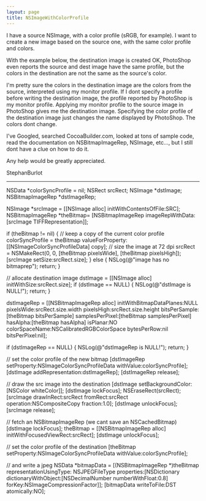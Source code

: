 ```yaml
---
layout: page
title: NSImageWithColorProfile
---
```




I have a source NSImage, with a color profile (sRGB, for example). I want to create a new image based on the source one, with the same color profile and colors.

With the example below, the destination image is created OK, P<nowiki/>hotoShop even reports the source and dest image have the same profile, but the colors in the destination are not the same as the source's color.

I'm pretty sure the colors in the destination image are the colors from the source, interpreted using my monitor profile.
If I dont specify a profile before writing the destination image, the profile reported by P<nowiki/>hotoShop is my monitor profile. Applying my monitor profile to the source image in P<nowiki/>hotoShop gives me the destination image.
Specifying the color profile of the destination image just changes the name displayed by P<nowiki/>hotoShop. The colors dont change.

I've Googled, searched CocoaBuilder.com, looked at tons of sample code, read the documentation on NSBitmapImageRep, NSImage, etc..., but I still dont have a clue on how to do it.

Any help would be greatly appreciated.

StephanBurlot

----

    
  NSData              *colorSyncProfile = nil;
  NSRect              srcRect;
  NSImage             *dstImage;
  NSBitmapImageRep    *dstImageRep;

  NSImage *srcImage = [[NSImage alloc] initWithContentsOfFile:SRC];
  NSBitmapImageRep *theBitmap= [NSBitmapImageRep imageRepWithData:[srcImage TIFFRepresentation]];

  if (theBitmap != nil)
  {
    // keep a copy of the current color profile
    colorSyncProfile = theBitmap valueForProperty:[[NSImageColorSyncProfileData] copy];
    // size the image at 72 dpi
    srcRect = NSMakeRect(0, 0, [theBitmap pixelsWide], [theBitmap pixelsHigh]);
    [srcImage setSize:srcRect.size];
  }
  else
  {
    NSLog(@"image has no bitmaprep");
    return;
  }

  // allocate destination image
  dstImage = [[NSImage alloc] initWithSize:srcRect.size];
  if (dstImage == NULL)
  {
    NSLog(@"dstImage is NULL!");
    return;
  }

  dstImageRep  = [[NSBitmapImageRep alloc] 
                  initWithBitmapDataPlanes:NULL
                  pixelsWide:srcRect.size.width 
                  pixelsHigh:srcRect.size.height
                  bitsPerSample:[theBitmap bitsPerSample]
                  samplesPerPixel:[theBitmap samplesPerPixel]
                  hasAlpha:[theBitmap hasAlpha]
                  isPlanar:NO
                  colorSpaceName:NSCalibratedRGBColorSpace
                  bytesPerRow:nil 
                  bitsPerPixel:nil];

  if (dstImageRep == NULL)
  {
    NSLog(@"dstImageRep is NULL!");
    return;
  }

  // set the color profile of the new bitmap
  [dstImageRep setProperty:NSImageColorSyncProfileData withValue:colorSyncProfile];
  [dstImage addRepresentation:dstImageRep];
  [dstImageRep release];

  // draw the src image into the destination
  [dstImage setBackgroundColor:[NSColor whiteColor]];
  [dstImage lockFocus];
  NSEraseRect(srcRect);
  [srcImage drawInRect:srcRect fromRect:srcRect operation:NSCompositeCopy fraction:1.0];
  [dstImage unlockFocus];
  [srcImage release];

  // fetch an NSBitmapImageRep (we cant save an NSCachedBitmap)
  [dstImage lockFocus];
  theBitmap = [[NSBitmapImageRep alloc] initWithFocusedViewRect:srcRect];
  [dstImage unlockFocus];

  // set the color profile of the destination
  [theBitmap setProperty:NSImageColorSyncProfileData withValue:colorSyncProfile];

  // and write a jpeg
  NSData *bitmapData = [(NSBitmapImageRep *)theBitmap representationUsingType: NSJPEGFileType
            properties:[NSDictionary dictionaryWithObject:[NSDecimalNumber numberWithFloat:0.8] 
                                                   forKey:NSImageCompressionFactor]];
  [bitmapData writeToFile:DST atomically:NO];

